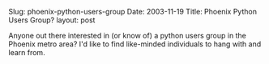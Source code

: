 Slug: phoenix-python-users-group
Date: 2003-11-19
Title: Phoenix Python Users Group?
layout: post

Anyone out there interested in (or know of) a python users group in the Phoenix metro area? I&#39;d like to find like-minded individuals to hang with and learn from.
